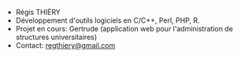 - Régis THIÉRY
- Développement d'outils logiciels en C/C++, Perl, PHP, R.
- Projet en cours: Gertrude (application web pour l'administration de structures universitaires)
- Contact: regthiery@gmail.com

